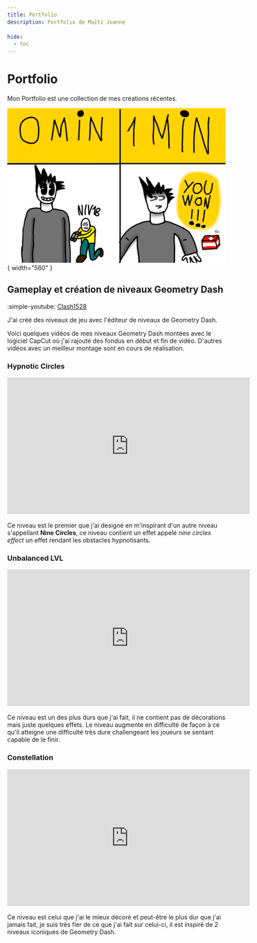```yaml
---
title: Portfolio
description: Portfolio de Maïti Joanne

hide:
  - toc
---
```


# Portfolio

Mon Portfolio est une collection de mes créations récentes.

![Dessin](../assets/dessin.jpg){ width="560" }

## Gameplay et création de niveaux Geometry Dash

:simple-youtube: [Clash1528](https://www.youtube.com/@Clash1528CF)

J'ai créé des niveaux de jeu avec l'éditeur de niveaux de Geometry Dash.

Voici quelques vidéos de mes niveaux Geometry Dash montées avec le logiciel CapCut où j'ai rajouté des fondus en début et fin de vidéo.
D'autres vidéos avec un meilleur montage sont en cours de réalisation.

### Hypnotic Circles

<iframe width="560" height="315" src="https://www.youtube.com/embed/VzL0i8vUexY?si=B016RHE15BqnekHs" title="YouTube video player" frameborder="0" allow="accelerometer; autoplay; clipboard-write; encrypted-media; gyroscope; picture-in-picture; web-share" referrerpolicy="strict-origin-when-cross-origin" allowfullscreen></iframe>

Ce niveau est le premier que j'ai designé en m'inspirant d'un autre niveau s'appellant **Nine Circles**, ce niveau contient un effet appelé *nine circles effect* un effet rendant les obstacles hypnotisants.

### Unbalanced LVL

<iframe width="560" height="315" src="https://www.youtube.com/embed/HyU-7vt8wnY?si=nstgx3RDaF4OJakb" title="YouTube video player" frameborder="0" allow="accelerometer; autoplay; clipboard-write; encrypted-media; gyroscope; picture-in-picture; web-share" referrerpolicy="strict-origin-when-cross-origin" allowfullscreen></iframe>

Ce niveau est un des plus durs que j'ai fait, il ne contient pas de décorations mais juste quelques effets. Le niveau augmente en difficulté de façon à ce qu'il atteigne une difficulté très dure challengeant les joueurs se sentant capable de le finir.

### Constellation

<iframe width="560" height="315" src="https://www.youtube.com/embed/D73-slVeC6Q?si=QdVyS5-rnz8R7_YI" title="YouTube video player" frameborder="0" allow="accelerometer; autoplay; clipboard-write; encrypted-media; gyroscope; picture-in-picture; web-share" referrerpolicy="strict-origin-when-cross-origin" allowfullscreen></iframe>

Ce niveau est celui que j'ai le mieux décoré et peut-être le plus dur que j'ai jamais fait, je suis très fier de ce que j'ai fait sur celui-ci, il est inspiré de 2 niveaux iconiques de Geometry Dash.